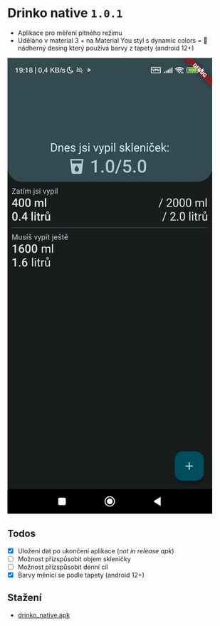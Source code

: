 # Drinko native `1.0.1`
- Aplikace pro měření pitného režimu
- Uděláno v material 3 + na Material You styl s dynamic colors = 💙 nádherný desing který používá barvy z tapety (android 12+)

![demo](./demo.jpg)

## Todos
- [x] Uložení dat po ukončení aplikace (*not in release apk*)
- [ ] Možnost přizspůsobit objem skleničky
- [ ] Možnost přizspůsobit denní cíl
- [x] Barvy měnící se podle tapety (android 12+)

## Stažení
- [drinko_native.apk](https://github.com/MiftikCZ/drinko_native/blob/master/drinko_native.apk?raw=true)
